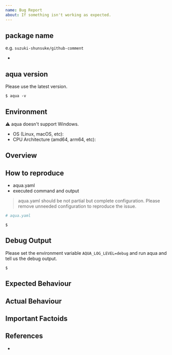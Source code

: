 ```yaml
---
name: Bug Report
about: If something isn't working as expected.
---
```


## package name

e.g. `suzuki-shunsuke/github-comment`

-

## aqua version

Please use the latest version.

```console
$ aqua -v

```

## Environment

:warning: aqua doesn't support Windows.

- OS (Linux, macOS, etc):
- CPU Architecture (amd64, arm64, etc):

## Overview

## How to reproduce

- aqua.yaml
- executed command and output

> aqua.yaml should be not partial but complete configuration.
> Please remove unneeded configuration to reproduce the issue.

```yaml
# aqua.yaml
```

```console
$
```

## Debug Output

Please set the environment variable `AQUA_LOG_LEVEL=debug` and run aqua and tell us the debug output.

```console
$
```

## Expected Behaviour

## Actual Behaviour

## Important Factoids

## References

-
